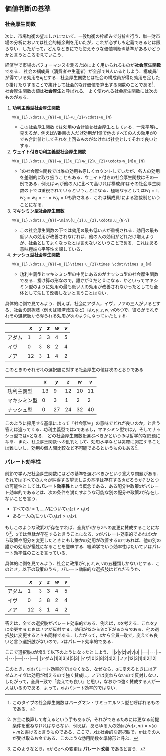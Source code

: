 ## 価値判断の基準

### 社会厚生関数
   次に、市場均衡の望ましさについて、一般均衡の枠組みで分析を行う．単一財市場の分析においては社会的総余剰を用いたが，これが必ずしも定義できるとは限らない．したがって，どんなときにでも使えそうな価値判断の基準があるかどうかと言うところを見ていこう．


経済学で市場のパフォーマンスを測るためによく用いられるものが**社会厚生関数**である．
社会の構成員（消費者や生産者）が全部で$N$人いるとしよう．構成員$i$が得ている効用を$u_{i}$とする．社会厚生関数とは社会の構成員が得た効用を足したり掛けたりすることで集計して社会的な評価値を算出する関数のことである[^note1]．社会厚生関数の値は**社会厚生**と呼ばれる．
よく使われる社会厚生関数には次のものがある．

[^note1]: このタイプの社会厚生関数はバーグマン・サミュエルソン型と呼ばれるものである．

1. **功利主義型社会厚生関数**
    ```{math}
    W(u_{1},\dots,u_{N})=u_{1}+u_{2}+\cdots+u_{N}
    ``` 
    - この社会厚生関数では効用の合計値を社会厚生としている．一見平等に見えるが、例えば$N$番目の人だけ効用が1億で他のすべての人の効用が0でも合計値としてそれを上回るものがなければ社会としてそれで良いとする．
1. **ウェイト付き功利主義型社会厚生関数**
      ```{math}
      W(u_{1},\dots,u_{N})=w_{1}u_{1}+w_{2}u_{2}+\cdots+w_{N}u_{N}
      ``` 
    - 1の社会厚生関数では誰の効用も等しくカウントしていたが、各人の効用を差別的に取り扱うこともある．ウェイト付きの社会厚生関数はその一例である．例えば$w_{1}$が他の人に比べて高ければ構成員1はその社会厚生関数の下では重視されているということになる．極端な形としては$w_{1}=1$, $w_{2}=w_{3}=\cdots=w_{N}=0$も許される．これは構成員1による独裁制ということになる．
1. **マキシミン型社会厚生関数**
      ```{math}
      W(u_{1},\dots,u_{N})=\min\{u_{1},u_{2},\cdots,u_{N}\}
      ``` 
    - この社会厚生関数の下では効用の最も低い人が重視される．効用の最も低い人の効用が改善されなければ、他の人の効用がどれだけ増えようが、社会としてよくなったとは言えないということである．これはある意味極端な平等性を課している．
 1. **ナッシュ型社会厚生関数**
      ```{math}
      W(u_{1},\dots,u_{N})=u_{1}\times u_{2}\times \cdots\times u_{N}
      ``` 
    -  功利主義型とマキシミン型の中間にあるのがナッシュ型の社会厚生関数である．掛け算の形なので，誰かが０だと０になる．かといってマキシミン型のように効用の最も低い人の効用が改善されなかったとしても全体として決して改善しないと言うことはない．


具体的に例で見てみよう．例えば，社会にアダム，イヴ，ノアの三人がいるとする．社会の選択肢（例えば経済政策など）は$x,y,z,w,v$の5つで，彼らがそれぞれその選択肢から得られる効用が次のようになっていたとする．

||$x$|$y$|$z$|$w$|$v$|
|---|---|---|---|---|---|
|アダム|1|3|3|4|5|
|イヴ|0|3|8|2|4|
|ノア|12|3|1|4|2

このときのそれぞれの選択肢に対する社会厚生の値は次のとおりである

||$x$|$y$|$z$|$w$|$v$|
|---|---|---|---|---|---|
|功利主義型| 13 | 9|12|10|11|
|マキシミン型|0|3|1|2|2|
|ナッシュ型|0|27|24|32|40


このように採用する基準によって「社会厚生」の意味でどれが良いのか，と言う答えは違ってくる．功利主義型では$x$であるし，マキシミン型では$y$，そしてナッシュ型では$v$となる．
どの社会厚生関数を選ぶべきかというのは哲学的な問題になる．また、社会厚生関数への批判として、効用水準などは実際に測定することは難しいし、効用の個人間比較など不可能であるというものもある[^note0]．

[^note0]: お金に換算して考えるという手もあるが，それができるためには更なる前提条件を重ねなければならない．例えば，あらゆる人の効用が$u(x,m)=v(x)+m$と書けると言うものである．ここで，$x$は社会的な選択肢で，$m$はその人が受け取るお金である．このような効用関数を準線形と呼ぶ．
  

  
  
  

### パレート効率性
 前節で学んだ社会厚生関数にはどの基準を選ぶべきかという重大な問題がある．それではすべての人々が納得する望ましさの基準は存在するのだろうか? ひとつの可能性としては**パレート効率性**という概念である．ある配分や政策$x$がパレート効率的であるとは、次の条件を満たすような可能な別の配分や政策$z$が存在しないことを言う．
 
 - すべての$i=1,\dots,N$について$u_{i}(z)\ge u_{i}(x)$
  - ある一人の$j$について$u_{j}(z)> u_{j}(x)$.
   
   もしこのような政策$z$が存在すれば、全員が$x$から$z$への変更に賛成することになり[^note]、$x$では無駄が存在すると言うことになる．$x$がパレート効率的であれば$x$から政策や配分を変更したときにもし誰かの効用が改善するのであれば、他の別の誰かの効用が犠牲になることを意味する．経済学でいう効率性はたいていはパレート効率性のことを言っている．

 具体的に例を見てみよう．社会に政策が$x,y,z,w,v$の五種類しかないとする．このとき，以下の政策のうち，パレート効率的な選択肢はどれだろうか．

||$x$|$y$|$z$|$w$|$v$|
|---|---|---|---|---|---|
|アダム|1|3|3|4|5|
|イヴ|0|3|8|2|4|
|ノア|12|3|1|4|2

答えは，全ての選択肢がパレート効率的である．例えば，$x$を考える．これを$y$に変更するときはノアが反対する．効用が12から3に下がるからである．他の選択肢に変更するときも同様である．したがって，$x$から全員一致で，変えても良いと言う選択肢がないので，$x$はパレート効率的である．

ここで選択肢$u$が増えて以下のようになったとしよう．
||$x$|$y$|$z$|$w$|$v$|$u$|
|---|---|---|---|---|---|---|
|アダム|1|3|3|4|5|3|
|イヴ|0|3|8|2|4|2|
|ノア|12|3|1|4|2|12|

このとき，$x$はパレート効率的ではなくなる．なぜなら，$u$に変えるときにはアダムとイヴは効用が増えるので強く賛成し，ノアは変わらないので反対しない．したがって，全員一致で「変えても良い」と思い，なおかつ強く賛成する人が一人はいるのである．よって，$x$はパレート効率的ではない．

[^note]: このようなとき，$x$から$z$への変更は **パレート改善** であると言う．